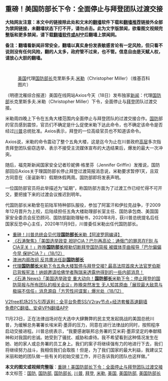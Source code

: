  <h2>重磅！美国防部长下令：全面停止与拜登团队过渡交接</h2> <p class="notice"><b>大陆网友注意：本文中的链接除此处和文末的<a href="https://github.com/bannedbook/fanqiang" >翻墙</a>软件下载和<a href="https://github.com/killgcd/justmysocks/blob/master/README.md">翻墙推荐</a>链接外全部为禁网链接，未翻墙状态下打不开，请勿点击。此为文字版禁闻，欲看图文视频完整版和更多禁闻，请下载<a href="https://github.com/bannedbook/fanqiang">翻墙软件或APP</a>后翻墙上禁闻网。</p><p>备注：翻墙看新闻非常安全，翻墙以真实身份发表敏感言论有一定风险，但只看不说则没有任何风险，翻的人太多，政府管不过来，也不管。信息自由是天赋人权，请放心大胆的翻墙。</b></p>  <div class="entry"> <br /> <figure><figcaption class="wp-caption-text"><a href="https://www.bannedbook.org/bnews/tag/%e7%be%8e%e5%9b%bd/" class="st_tag internal_tag" rel="tag" title="标签 美国 下的日志">美国</a>代理<a href="https://www.bannedbook.org/bnews/tag/%e5%9b%bd%e9%98%b2%e9%83%a8%e9%95%bf/" class="st_tag internal_tag" rel="tag" title="标签 国防部长 下的日志">国防部长</a>克里斯多夫.<a href="https://www.bannedbook.org/bnews/tag/%E7%B1%B3%E5%8B%92/" class="st_tag internal_tag" rel="tag" title="标签 米勒 下的日志">米勒</a>（Christopher Miller）（维基百科图片）</figcaption></figure> <p>（明德沈雁综合报道）美国在线网站Axios今天（18日）发布独家<span class='wp_keywordlink_affiliate'><a href="https://www.bannedbook.org/" title="新闻">新闻</a></span>：代理<a href="https://www.bannedbook.org/bnews/tag/%E5%9B%BD%E9%98%B2%E9%83%A8/" class="st_tag internal_tag" rel="tag" title="标签 国防部 下的日志">国防部</a>长克里斯多夫.米勒（Christopher Miller）下令，全面停止与<a href="https://www.bannedbook.org/bnews/tag/%e6%8b%9c%e7%99%bb/" class="st_tag internal_tag" rel="tag" title="标签 拜登 下的日志">拜登</a>团队过渡交接。</p> <p>米勒周四晚上下令在五角大楼范围内全面停止与拜登团队的过渡交接合作。<a href="https://www.bannedbook.org/bnews/tag/%E5%9B%BD%E9%98%B2/" class="st_tag internal_tag" rel="tag" title="标签 国防 下的日志">国防</a>部的官员感到震惊，官员们不确定是什么促使米勒下达此命令，也不确定该命令是否经过<a href="https://www.bannedbook.org/bnews/tag/%e5%b7%9d%e6%99%ae/" class="st_tag internal_tag" rel="tag" title="标签 川普 下的日志">川普</a>总统批准。Axios表示，拜登的一位高级官员也不知道该命令。</p>  <p>Axios说，米勒的命令震动了整个五角大楼，这是迄今为止在川普政府<span class='wp_keywordlink_affiliate'><a href="https://www.bannedbook.org/bnews/ccpdope/" title="中共高层内幕" target="_blank">高层</a></span>多次指责拜登团队偷窃选举、表示不接受主流媒体宣布的大选结果后，爆发的最大一次冲突。</p> <p>随后，福克斯新闻国家安全记者珍妮佛·格里芬（Jennifer Griffin）发推说，国防部回应Axios关于理国防部长停止拜登过渡简报消息说，米勒要求暂停1天，且双方同意在（圣诞新年）假期休假两周。国防部即将发表声明。</p>  <p>一位国防部官员将此举描述为“延期”，称国防部方面为了过渡工作已经忙得不可开交，要把接下来的过渡会议推迟到明年。</p> <p>代国防部长米勒曾在前陆军特种部队服役，参加了阿富汗和伊拉克战争，于2009年12月晋升为上校，后陆续担任五角大楼助理部长室主任、国防承包商、美国国家安全委员会反恐顾问、国防部副助理秘书，2020年8月，获川普总统提名后任国家反恐中心主任，2020年11月9日，川普委任米勒出任代国防部长。</p>  <ul class='op-related-articles' title='相关阅读'> <li><a href='https://www.bannedbook.org/bnews/cnnews/20201219/1450937.html' target='_blank'>重磅！川普总统会见代理<b>国防部长</b>米勒【阿波罗网编译】</a></li> <li><a href='https://www.bannedbook.org/bnews/bannedvideo/20201219/1450790.html' target='_blank'>《石涛聚焦》「美国选举政变 袒护CIA？巴尔再高论：通俄门的罪恶在FBI 与CIA无关！」昨晚<b>国防部长</b>穆勒切断拜登国防简报 被媒体歪曲报导「巴尔偏偏今早 保护CIA？」（18/12）</a></li> <li><a href='https://www.bannedbook.org/bnews/comments/20201219/1450787.html' target='_blank'>澳洲内阁改组 反共鹰派任副<b>国防部长</b></a></li> <li><a href='https://www.bannedbook.org/bnews/bannedvideo/20201219/1450647.html' target='_blank'>代理<b>国防部长</b>米勒下令五角大楼暂停与拜登交接? 最高法院首席大法官罗伯斯已背叛宪法！纳姐邀请哈佛学者陶瑞来透露他得到的一些内部消息！</a></li> <li><a href='https://www.bannedbook.org/bnews/bannedvideo/20201219/1450634.html' target='_blank'>《石涛 News》「美国选举政变 重大动向！<b>国防部长</b>米勒下令：停止拜登的国防简报与所有团队的相关会议」昨晚突然发生 无人知其原由「展现最大敌意与极端不信任」消息源自「方芳性间谍案」爆光处（18/12）</a></li> </ul> <p class="texttj"> <a href="https://github.com/bannedbook/fanqiang/wiki/V2ray%E6%9C%BA%E5%9C%BA" target="_blank">V2free机场25%引荐返利：全平台免费SS/V2ray节点+经济套餐高速翻墙</a><br/> <a href="https://github.com/bannedbook/fanqiang/wiki/%E7%A6%81%E9%97%BB%E7%BD%91%E5%AE%89%E5%8D%93%E7%BF%BB%E5%A2%99%E6%96%B0%E9%97%BBAPP" target="_blank">免费PC翻墙、安卓VPN翻墙APP</a></p><p>11月23日，正在法律战场对在大选中大肆舞弊的民主党发起挑战的美国总统川普，为缓解总务署署长埃米莉·墨菲的压力，同意在进行法律战的同时，按照程序启动交接进程。川普总统表示，“我要感谢联邦总务署的艾米莉·墨菲坚定的奉献精神和对我国的忠诚。她受到了骚扰、威胁和虐待。我不希望看到这种情况发生在她、她的家人或总务署的员工身上。我们的案子将继续强有力的地进行下去，我们将继续努力战斗，我相信我们会取胜！但是，为了我们国家的最大利益，我建议艾米丽和她的团队做一些有关的初始交接工作，并已告诉我的团队也这样做。”</p><a name='sharetosocial'></a>       <div><b>本文的图文或视频完整版</b>：<a href='https://www.bannedbook.org/bnews/comments/20201219/1450992.html'>重磅！美国防部长下令：全面停止与拜登团队过渡交接</a></div>  </div><!--END ENTRY--> <div class="postfooter"> <div>本文标签：<a href="https://www.bannedbook.org/bnews/tag/%E5%9B%BD%E9%98%B2/" rel="tag">国防</a>, <a href="https://www.bannedbook.org/bnews/tag/%E5%9B%BD%E9%98%B2%E9%83%A8/" rel="tag">国防部</a>, <a href="https://www.bannedbook.org/bnews/tag/%e5%9b%bd%e9%98%b2%e9%83%a8%e9%95%bf/" rel="tag">国防部长</a>, <a href="https://www.bannedbook.org/bnews/tag/%e5%b7%9d%e6%99%ae/" rel="tag">川普</a>, <a href="https://www.bannedbook.org/bnews/tag/%e6%8b%9c%e7%99%bb/" rel="tag">拜登</a>, <a href="https://www.bannedbook.org/bnews/tag/%E7%B1%B3%E5%8B%92/" rel="tag">米勒</a>, <a href="https://www.bannedbook.org/bnews/tag/%e7%be%8e%e5%9b%bd/" rel="tag">美国</a>, <a href="https://www.bannedbook.org/bnews/tag/%e7%be%8e%e5%9b%bd%e9%98%b2%e9%83%a8/" rel="tag">美国防部</a>, <a href="https://www.bannedbook.org/bnews/tag/%E7%BE%8E%E5%9B%BD%E9%98%B2%E9%83%A8%E9%95%BF/" rel="tag">美国防部长</a></div>  </div><!--END POSTFOOTER--> 